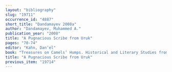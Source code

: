 ```yaml
---
layout: "bibliography"
slug: "19711"
occurrence_id: "4887"
short_title: "Dandamayev 2008a"
author: "Dandamayev, Muhammed A."
publication_year: "2008"
title: "A Pugnacious Scribe from Uruk"
pages: "70-74"
editor: "Kahn, Dan’el"
book: "Treasures on Camels’ Humps. Historical and Literary Studies from the Ancient Near East Presented to Israel Eph‘al (Jerusalem)"
title: "A Pugnacious Scribe from Uruk"
previous_item: "19714"
---
```

